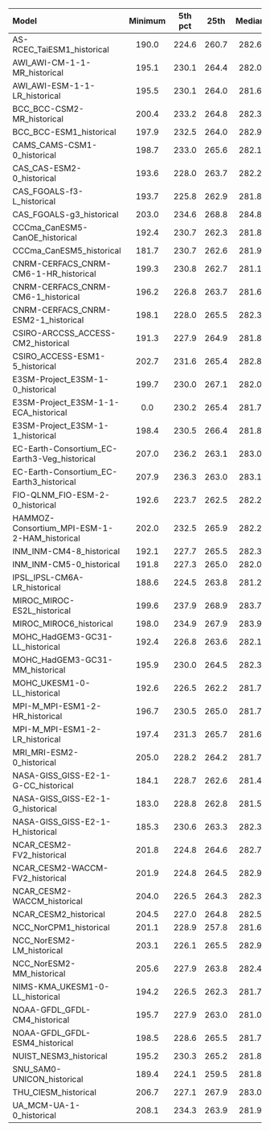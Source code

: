 Model | Minimum | 5th pct | 25th | Median | 75th | 95th pct | Maximum
 :-- |  :--:  |  :--:  |  :--:  |  :--:  |  :--:  |  :--:  |  :--: 
AS-RCEC_TaiESM1_historical |   190.0 |   224.6 |   260.7 |   282.6 |   296.2 |   300.9 |   319.0
AWI_AWI-CM-1-1-MR_historical |   195.1 |   230.1 |   264.4 |   282.0 |   296.1 |   301.1 |   319.0
AWI_AWI-ESM-1-1-LR_historical |   195.5 |   230.1 |   264.0 |   281.6 |   295.2 |   299.8 |   319.3
BCC_BCC-CSM2-MR_historical |   200.4 |   233.2 |   264.8 |   282.3 |   297.4 |   302.4 |   315.4
BCC_BCC-ESM1_historical |   197.9 |   232.5 |   264.0 |   282.9 |   297.8 |   302.3 |   315.0
CAMS_CAMS-CSM1-0_historical |   198.7 |   233.0 |   265.6 |   282.1 |   296.2 |   301.0 |   314.2
CAS_CAS-ESM2-0_historical |   193.6 |   228.0 |   263.7 |   282.2 |   296.2 |   301.2 |   317.8
CAS_FGOALS-f3-L_historical |   193.7 |   225.8 |   262.9 |   281.8 |   294.9 |   299.7 |   314.1
CAS_FGOALS-g3_historical |   203.0 |   234.6 |   268.8 |   284.8 |   296.7 |   300.8 |   315.0
CCCma_CanESM5-CanOE_historical |   192.4 |   230.7 |   262.3 |   281.8 |   296.1 |   301.4 |   315.4
CCCma_CanESM5_historical |   181.7 |   230.7 |   262.6 |   281.9 |   296.2 |   301.5 |   315.2
CNRM-CERFACS_CNRM-CM6-1-HR_historical |   199.3 |   230.8 |   262.7 |   281.1 |   294.8 |   299.0 |   312.2
CNRM-CERFACS_CNRM-CM6-1_historical |   196.2 |   226.8 |   263.7 |   281.6 |   295.3 |   299.4 |   313.8
CNRM-CERFACS_CNRM-ESM2-1_historical |   198.1 |   228.0 |   265.5 |   282.3 |   295.8 |   299.8 |   314.7
CSIRO-ARCCSS_ACCESS-CM2_historical |   191.3 |   227.9 |   264.9 |   281.8 |   296.0 |   301.2 |   315.7
CSIRO_ACCESS-ESM1-5_historical |   202.7 |   231.6 |   265.4 |   282.8 |   296.4 |   301.5 |   314.0
E3SM-Project_E3SM-1-0_historical |   199.7 |   230.0 |   267.1 |   282.0 |   295.7 |   300.1 |   314.0
E3SM-Project_E3SM-1-1-ECA_historical | 0.0 |   230.2 |   265.4 |   281.7 |   295.7 |   300.1 |   313.5
E3SM-Project_E3SM-1-1_historical |   198.4 |   230.5 |   266.4 |   281.8 |   295.7 |   300.2 |   314.0
EC-Earth-Consortium_EC-Earth3-Veg_historical |   207.0 |   236.2 |   263.1 |   283.0 |   295.8 |   299.8 |   316.3
EC-Earth-Consortium_EC-Earth3_historical |   207.9 |   236.3 |   263.0 |   283.1 |   295.8 |   299.8 |   316.4
FIO-QLNM_FIO-ESM-2-0_historical |   192.6 |   223.7 |   262.5 |   282.2 |   295.8 |   300.5 |   318.4
HAMMOZ-Consortium_MPI-ESM-1-2-HAM_historical |   202.0 |   232.5 |   265.9 |   282.2 |   295.6 |   300.4 |   316.9
INM_INM-CM4-8_historical |   192.1 |   227.7 |   265.5 |   282.3 |   295.3 |   299.8 |   315.5
INM_INM-CM5-0_historical |   191.8 |   227.3 |   265.0 |   282.0 |   295.0 |   299.6 |   313.8
IPSL_IPSL-CM6A-LR_historical |   188.6 |   224.5 |   263.8 |   281.2 |   295.2 |   299.9 |   313.9
MIROC_MIROC-ES2L_historical |   199.6 |   237.9 |   268.9 |   283.7 |   296.2 |   300.7 |   318.6
MIROC_MIROC6_historical |   198.0 |   234.9 |   267.9 |   283.9 |   296.6 |   301.2 |   327.1
MOHC_HadGEM3-GC31-LL_historical |   192.4 |   226.8 |   263.6 |   282.1 |   295.8 |   301.0 |   315.2
MOHC_HadGEM3-GC31-MM_historical |   195.9 |   230.0 |   264.5 |   282.3 |   295.8 |   301.2 |   314.6
MOHC_UKESM1-0-LL_historical |   192.6 |   226.5 |   262.2 |   281.7 |   295.7 |   301.0 |   315.5
MPI-M_MPI-ESM1-2-HR_historical |   196.7 |   230.5 |   265.0 |   281.7 |   296.3 |   301.3 |   318.9
MPI-M_MPI-ESM1-2-LR_historical |   197.4 |   231.3 |   265.7 |   281.6 |   295.7 |   300.5 |   318.6
MRI_MRI-ESM2-0_historical |   205.0 |   228.2 |   264.2 |   281.7 |   296.1 |   301.2 |   318.9
NASA-GISS_GISS-E2-1-G-CC_historical |   184.1 |   228.7 |   262.6 |   281.4 |   296.5 |   300.9 |   318.2
NASA-GISS_GISS-E2-1-G_historical |   183.0 |   228.8 |   262.8 |   281.5 |   296.6 |   301.0 |   318.1
NASA-GISS_GISS-E2-1-H_historical |   185.3 |   230.6 |   263.3 |   282.3 |   296.7 |   300.9 |   320.6
NCAR_CESM2-FV2_historical |   201.8 |   224.8 |   264.6 |   282.7 |   296.2 |   300.6 |   315.1
NCAR_CESM2-WACCM-FV2_historical |   201.9 |   224.8 |   264.5 |   282.9 |   296.3 |   300.7 |   314.7
NCAR_CESM2-WACCM_historical |   204.0 |   226.5 |   264.3 |   282.3 |   296.0 |   301.0 |   316.7
NCAR_CESM2_historical |   204.5 |   227.0 |   264.8 |   282.5 |   296.1 |   301.0 |   316.7
NCC_NorCPM1_historical |   201.1 |   228.9 |   257.8 |   281.6 |   294.8 |   299.6 |   313.8
NCC_NorESM2-LM_historical |   203.1 |   226.1 |   265.5 |   282.9 |   296.4 |   301.0 |   315.2
NCC_NorESM2-MM_historical |   205.6 |   227.9 |   263.8 |   282.4 |   295.8 |   300.7 |   314.1
NIMS-KMA_UKESM1-0-LL_historical |   194.2 |   226.5 |   262.3 |   281.7 |   295.7 |   301.0 |   315.4
NOAA-GFDL_GFDL-CM4_historical |   195.7 |   227.9 |   263.0 |   281.0 |   294.8 |   300.1 |   316.2
NOAA-GFDL_GFDL-ESM4_historical |   198.5 |   228.6 |   265.5 |   281.7 |   295.5 |   300.5 |   316.5
NUIST_NESM3_historical |   195.2 |   230.3 |   265.2 |   281.8 |   296.4 |   300.7 |   319.2
SNU_SAM0-UNICON_historical |   189.4 |   224.1 |   259.5 |   281.8 |   295.6 |   300.4 |   316.8
THU_CIESM_historical |   206.7 |   227.1 |   267.9 |   283.0 |   296.4 |   300.7 |   318.3
UA_MCM-UA-1-0_historical |   208.1 |   234.3 |   263.9 |   281.9 |   295.8 |   300.7 |   316.7

